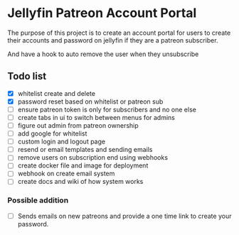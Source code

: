 # Jellyfin Patreon Account Portal

The purpose of this project is to create an account portal
for users to create their accounts and password on jellyfin
if they are a patreon subscriber.

And have a hook to auto remove the user when they unsubscribe

## Todo list

- [x] whitelist create and delete
- [x] password reset based on whitelist or patreon sub
- [ ] ensure patreon token is only for subscribers and no one else
- [ ] create tabs in ui to switch between menus for admins
- [ ] figure out admin from patreon ownership
- [ ] add google for whitelist
- [ ] custom login and logout page
- [ ] resend or email templates and sending emails
- [ ] remove users on subscription end using webhooks
- [ ] create docker file and image for deployment
- [ ] webhook on create email system
- [ ] create docs and wiki of how system works

### Possible addition

- [ ] Sends emails on new patreons and provide a one time link to create your password.

